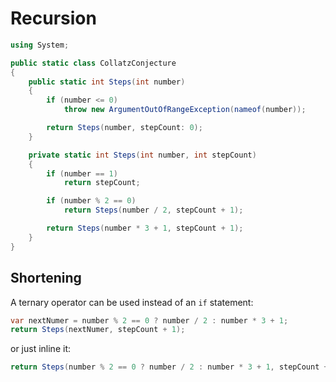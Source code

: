 # Recursion

```csharp
using System;

public static class CollatzConjecture
{
    public static int Steps(int number)
    {
        if (number <= 0)
            throw new ArgumentOutOfRangeException(nameof(number));

        return Steps(number, stepCount: 0);
    }

    private static int Steps(int number, int stepCount)
    {
        if (number == 1)
            return stepCount;

        if (number % 2 == 0)
            return Steps(number / 2, stepCount + 1);

        return Steps(number * 3 + 1, stepCount + 1);
    }
}
```

## Shortening

A ternary operator can be used instead of an `if` statement:

```csharp
var nextNumer = number % 2 == 0 ? number / 2 : number * 3 + 1;
return Steps(nextNumer, stepCount + 1);
```

or just inline it:

```csharp
return Steps(number % 2 == 0 ? number / 2 : number * 3 + 1, stepCount + 1);
```

